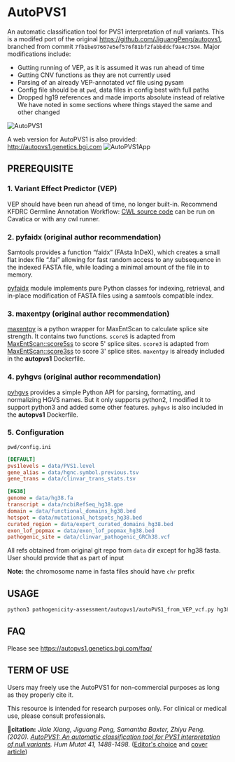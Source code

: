 # AutoPVS1
An automatic classification tool for PVS1 interpretation of null variants.
This is a modifed port of the original https://github.com/JiguangPeng/autopvs1, branched from commit `7fb1be97667e5ef576f81bf2fabbddcf9a4c7594`.
Major modifications include:
 - Gutting running of VEP, as it is assumed it was run ahead of time
 - Gutting CNV functions as they are not currently used
 - Parsing of an already VEP-annotated vcf file using pysam
 - Config file should be at `pwd`, data files in config best with full paths
 - Dropped hg19 references and made imports absolute instead of relative
We have noted in some sections where things stayed the same and other changed

![AutoPVS1](data/AutoPVS1.png)

A web version for AutoPVS1 is also provided: http://autopvs1.genetics.bgi.com
![AutoPVS1App](data/AutoPVS1App.png)


## PREREQUISITE
### 1. Variant Effect Predictor (VEP)
VEP should have been run ahead of time, no longer built-in.
Recommend KFDRC Germline Annotation Workflow: [CWL source code](https://github.com/kids-first/kf-germline-workflow/blob/v0.4.2/workflows/kfdrc-germline-snv-annot-workflow.cwl) can be run on Cavatica or with any cwl runner.

### 2. pyfaidx (original author recommendation)
Samtools provides a function “faidx” (FAsta InDeX), which creates a small flat index file “.fai” 
allowing for fast random access to any subsequence in the indexed FASTA file, 
while loading a minimal amount of the file in to memory. 

[pyfaidx](https://pypi.org/project/pyfaidx/) module implements pure Python classes for indexing, retrieval, and in-place modification of FASTA files using a samtools compatible index.

### 3. maxentpy (original author recommendation)
[maxentpy](https://github.com/kepbod/maxentpy) is a python wrapper for MaxEntScan to calculate splice site strength.
It contains two functions. `score5` is adapted from [MaxEntScan::score5ss](http://hollywood.mit.edu/burgelab/maxent/Xmaxentscan_scoreseq.html) to score 5' splice sites. `score3` is adapted from [MaxEntScan::score3ss](http://hollywood.mit.edu/burgelab/maxent/Xmaxentscan_scoreseq_acc.html) to score 3' splice sites. 
`maxentpy` is already included in the **autopvs1** Dockerfile.

### 4. pyhgvs (original author recommendation)
[pyhgvs](https://github.com/counsyl/hgvs) provides a simple Python API for parsing, formatting, and normalizing HGVS names.
But it only supports python2, I modified it to support python3 and added some other features. 
`pyhgvs` is also included in the **autopvs1** Dockerfile.

### 5. Configuration

`pwd/config.ini`

```ini
[DEFAULT]
pvs1levels = data/PVS1.level
gene_alias = data/hgnc.symbol.previous.tsv
gene_trans = data/clinvar_trans_stats.tsv

[HG38]
genome = data/hg38.fa
transcript = data/ncbiRefSeq_hg38.gpe
domain = data/functional_domains_hg38.bed
hotspot = data/mutational_hotspots_hg38.bed
curated_region = data/expert_curated_domains_hg38.bed
exon_lof_popmax = data/exon_lof_popmax_hg38.bed
pathogenic_site = data/clinvar_pathogenic_GRCh38.vcf
```

All refs obtained from original git repo from `data` dir except for hg38 fasta.
User should provide that as part of input

**Note:** the chromosome name in fasta files should have `chr` prefix

## USAGE

```sh
python3 pathogenicity-assessment/autopvs1/autoPVS1_from_VEP_vcf.py hg38 ~/volume/VEP_TEST/AUTOPVS1_TEST/input_VEP_annotated.vcf.gz > output.autopvs1.tsv
```

## FAQ
Please see https://autopvs1.genetics.bgi.com/faq/

## TERM OF USE
Users may freely use the AutoPVS1 for non-commercial purposes as long as they properly cite it. 

This resource is intended for research purposes only. For clinical or medical use, please consult professionals.

:memo:**citation:** *Jiale Xiang, Jiguang Peng, Samantha Baxter, Zhiyu Peng. (2020). [AutoPVS1: An automatic classification tool for PVS1 interpretation of null variants](https://onlinelibrary.wiley.com/doi/epdf/10.1002/humu.24051). Hum Mutat 41, 1488-1498.* ([Editor's choice](https://onlinelibrary.wiley.com/doi/toc/10.1002/%28ISSN%291098-1004.HUMU-Editors-Choice) and [cover article](https://onlinelibrary.wiley.com/doi/abs/10.1002/humu.24098))

